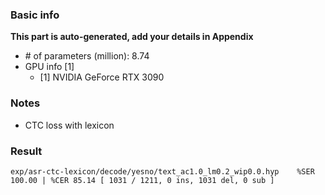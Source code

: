 ### Basic info

**This part is auto-generated, add your details in Appendix**

* \# of parameters (million): 8.74
* GPU info \[1\]
  * \[1\] NVIDIA GeForce RTX 3090

### Notes

* CTC loss with lexicon

### Result
```
exp/asr-ctc-lexicon/decode/yesno/text_ac1.0_lm0.2_wip0.0.hyp    %SER 100.00 | %CER 85.14 [ 1031 / 1211, 0 ins, 1031 del, 0 sub ]
```
